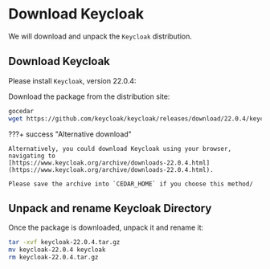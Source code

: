 # Download Keycloak

We will download and unpack the `Keycloak` distribution.

## Download Keycloak

Please install `Keycloak`, version 22.0.4:

Download the package from the distribution site:

```sh
gocedar
wget https://github.com/keycloak/keycloak/releases/download/22.0.4/keycloak-22.0.4.tar.gz
```

???+ success "Alternative download"

    Alternatively, you could download Keycloak using your browser, navigating to
    [https://www.keycloak.org/archive/downloads-22.0.4.html](https://www.keycloak.org/archive/downloads-22.0.4.html).
    
    Please save the archive into `CEDAR_HOME` if you choose this method/

## Unpack and rename Keycloak Directory

Once the package is downloaded, unpack it and rename it:

```sh
tar -xvf keycloak-22.0.4.tar.gz
mv keycloak-22.0.4 keycloak
rm keycloak-22.0.4.tar.gz
```
